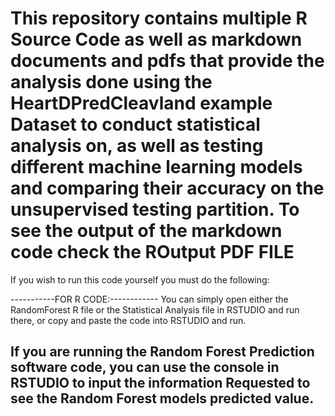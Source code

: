 # This repository contains multiple R Source Code as well as markdown documents and pdfs that provide the analysis done using the HeartDPredCleavland example Dataset to conduct statistical analysis on, as well as testing different machine learning models and comparing their accuracy on the unsupervised testing partition.                                      To see the output of the markdown code check the ROutput PDF FILE

If you wish to run this code yourself you must do the following:

-----------FOR R CODE:------------
You can simply open either the RandomForest R file or the Statistical Analysis file in RSTUDIO and run there, or copy and paste the code into RSTUDIO and run.

If you are running the Random Forest Prediction software code, you can use the console in RSTUDIO to input the information Requested to see the Random Forest models predicted value.
----------------------------------
